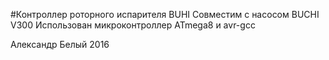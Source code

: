 #Контроллер роторного испарителя BUHI
Совместим с насосом BUCHI V300
Использован микроконтроллер ATmega8 и avr-gcc

Александр Белый 2016
